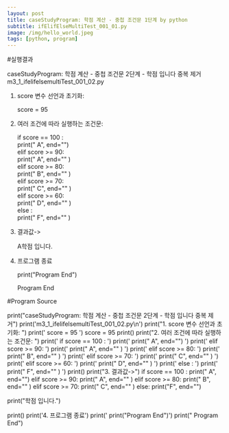 ```yaml
---
layout: post
title: caseStudyProgram: 학점 계산 - 중첩 조건문 1단계 by python
subtitle: ifElifElseMultiTest_001_01.py
image: /img/hello_world.jpeg
tags: [python, program]
---
```


#실행결과

caseStudyProgram: 학점 계산 - 중첩 조건문 2단계 - 학점 입니다 중복 제거
m3_1_ifelifelsemultiTest_001_02.py

1. score 변수 선언과 초기화:

   score = 95   

2. 여러 조건에 따라 실행하는 조건문:

   if  score == 100 :               
       print("   A", end="")    
   elif score >=  90:               
       print("   A", end="" )   
   elif score >= 80:                
       print("   B", end="" )   
   elif score >= 70:                
       print("   C", end="" )   
   elif score >= 60:                
       print("   D", end="" )   
   else :                           
       print("   F", end="" )   

3. 결과값->

   A학점 입니다.

4. 프로그램 종료

   print("Program End")

   Program End

#Program Source

print("caseStudyProgram: 학점 계산 - 중첩 조건문 2단계 - 학점 입니다 중복 제거")
print('m3_1_ifelifelsemultiTest_001_02.py\n')
print("1. score 변수 선언과 초기화: ")
print('   score = 95   ')
score = 95
print()
print("2. 여러 조건에 따라 실행하는 조건문: ")
print('   if  score == 100 :               ')
print('       print("   A", end="")    ')
print('   elif score >=  90:               ')
print('       print("   A", end="" )   ')
print('   elif score >= 80:                ')
print('       print("   B", end="" )   ')
print('   elif score >= 70:                ')
print('       print("   C", end="" )   ')
print('   elif score >= 60:                ')
print('       print("   D", end="" )   ')
print('   else :                           ')
print('       print("   F", end="" )   ')
print()
print("3. 결과값->")
if  score == 100 :
    print("   A", end="")
elif score >=  90:
    print("   A", end="" )
elif score >= 80:
    print("   B", end="" )
elif score >= 70:
    print("   C", end="" )
else:
    print("F", end="")

print("학점 입니다.")

print()
print('4. 프로그램 종료')
print('   print("Program End")')
print("   Program End")
